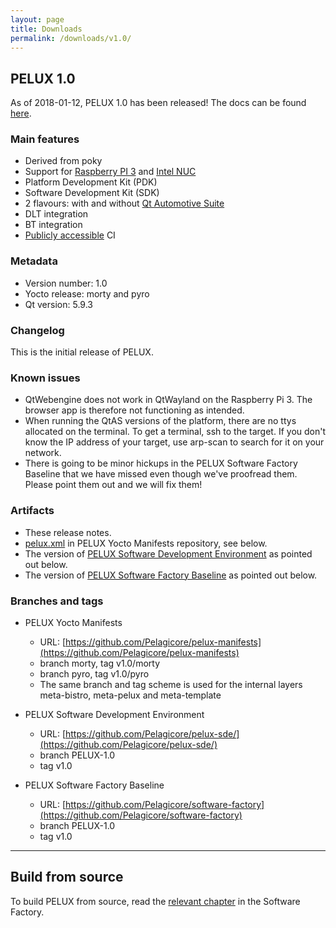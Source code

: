 ```yaml
---
layout: page
title: Downloads
permalink: /downloads/v1.0/
---
```


## PELUX 1.0
As of 2018-01-12, PELUX 1.0 has been released! The docs can be found
[here](//pelux.io/software-factory/v1.0/).

### Main features
 - Derived from poky
 - Support for [Raspberry PI 3](https://www.raspberrypi.org/products/raspberry-pi-3-model-b/) and [Intel NUC](https://www.intel.com/content/www/us/en/products/boards-kits/nuc.html)
 - Platform Development Kit (PDK)
 - Software Development Kit (SDK)
 - 2 flavours: with and without [Qt Automotive Suite](https://www1.qt.io/qt-automotive-suite/)
 - DLT integration
 - BT integration
 - [Publicly accessible](//pelux.io/jenkins/) CI

### Metadata
* Version number: 1.0
* Yocto release: morty and pyro
* Qt version: 5.9.3

### Changelog
This is the initial release of PELUX.

### Known issues
* QtWebengine does not work in QtWayland on the Raspberry Pi 3. The browser app
  is therefore not functioning as intended.
* When running the QtAS versions of the platform, there are no ttys allocated on
  the terminal. To get a terminal, ssh to the target. If you don't know the IP
  address of your target, use arp-scan to search for it on your network.
* There is going to be minor hickups in the PELUX Software Factory Baseline that
  we have missed even though we've proofread them. Please point them out and we
  will fix them!

### Artifacts
* These release notes.
* [pelux.xml](https://github.com/Pelagicore/pelux-manifests/blob/v1.0/pyro/pelux.xml)
  in PELUX Yocto Manifests repository, see below.
* The version of [PELUX Software Development
  Environment](https://github.com/Pelagicore/pelux-sde/tree/v1.0) as pointed out
  below.
* The version of [PELUX Software Factory Baseline](//pelux.io/software-factory/v1.0/) as
  pointed out below.

### Branches and tags
* PELUX Yocto Manifests
    - URL: [https://github.com/Pelagicore/pelux-manifests](https://github.com/Pelagicore/pelux-manifests)
    - branch morty, tag v1.0/morty
    - branch pyro, tag v1.0/pyro
    - The same branch and tag scheme is used for the internal layers
      meta-bistro, meta-pelux and meta-template

* PELUX Software Development Environment
    - URL: [https://github.com/Pelagicore/pelux-sde/](https://github.com/Pelagicore/pelux-sde/)
    - branch PELUX-1.0
    - tag v1.0

* PELUX Software Factory Baseline
    - URL: [https://github.com/Pelagicore/software-factory](https://github.com/Pelagicore/software-factory)
    - branch PELUX-1.0
    - tag v1.0

------------------------

## Build from source
To build PELUX from source, read the [relevant
chapter](//pelux.io/software-factory/master/chapters/baseplatform/index.html) in
the Software Factory.
